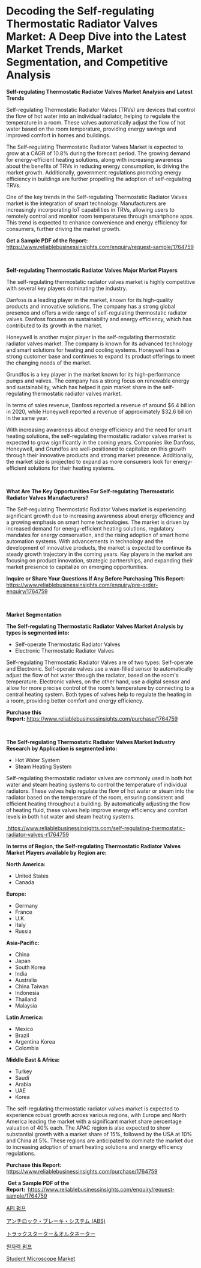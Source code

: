 <p><h1>Decoding the Self-regulating Thermostatic Radiator Valves Market: A Deep Dive into the Latest Market Trends, Market Segmentation, and Competitive Analysis</h1></p><p><strong>Self-regulating Thermostatic Radiator Valves Market Analysis and Latest Trends</strong></p>
<p><p>Self-regulating Thermostatic Radiator Valves (TRVs) are devices that control the flow of hot water into an individual radiator, helping to regulate the temperature in a room. These valves automatically adjust the flow of hot water based on the room temperature, providing energy savings and improved comfort in homes and buildings.</p><p>The Self-regulating Thermostatic Radiator Valves Market is expected to grow at a CAGR of 10.8% during the forecast period. The growing demand for energy-efficient heating solutions, along with increasing awareness about the benefits of TRVs in reducing energy consumption, is driving the market growth. Additionally, government regulations promoting energy efficiency in buildings are further propelling the adoption of self-regulating TRVs.</p><p>One of the key trends in the Self-regulating Thermostatic Radiator Valves market is the integration of smart technology. Manufacturers are increasingly incorporating IoT capabilities in TRVs, allowing users to remotely control and monitor room temperatures through smartphone apps. This trend is expected to enhance convenience and energy efficiency for consumers, further driving the market growth.</p></p>
<p><strong>Get a Sample PDF of the Report:&nbsp;</strong> <a href="https://www.reliablebusinessinsights.com/enquiry/request-sample/1764759">https://www.reliablebusinessinsights.com/enquiry/request-sample/1764759</a></p>
<p>&nbsp;</p>
<p><strong>Self-regulating Thermostatic Radiator Valves Major Market Players</strong></p>
<p><p>The self-regulating thermostatic radiator valves market is highly competitive with several key players dominating the industry. </p><p>Danfoss is a leading player in the market, known for its high-quality products and innovative solutions. The company has a strong global presence and offers a wide range of self-regulating thermostatic radiator valves. Danfoss focuses on sustainability and energy efficiency, which has contributed to its growth in the market.</p><p>Honeywell is another major player in the self-regulating thermostatic radiator valves market. The company is known for its advanced technology and smart solutions for heating and cooling systems. Honeywell has a strong customer base and continues to expand its product offerings to meet the changing needs of the market.</p><p>Grundfos is a key player in the market known for its high-performance pumps and valves. The company has a strong focus on renewable energy and sustainability, which has helped it gain market share in the self-regulating thermostatic radiator valves market.</p><p>In terms of sales revenue, Danfoss reported a revenue of around $6.4 billion in 2020, while Honeywell reported a revenue of approximately $32.6 billion in the same year.</p><p>With increasing awareness about energy efficiency and the need for smart heating solutions, the self-regulating thermostatic radiator valves market is expected to grow significantly in the coming years. Companies like Danfoss, Honeywell, and Grundfos are well-positioned to capitalize on this growth through their innovative products and strong market presence. Additionally, the market size is projected to expand as more consumers look for energy-efficient solutions for their heating systems.</p></p>
<p>&nbsp;</p>
<p><strong>What Are The Key Opportunities For Self-regulating Thermostatic Radiator Valves Manufacturers?</strong></p>
<p><p>The Self-regulating Thermostatic Radiator Valves market is experiencing significant growth due to increasing awareness about energy efficiency and a growing emphasis on smart home technologies. The market is driven by increased demand for energy-efficient heating solutions, regulatory mandates for energy conservation, and the rising adoption of smart home automation systems. With advancements in technology and the development of innovative products, the market is expected to continue its steady growth trajectory in the coming years. Key players in the market are focusing on product innovation, strategic partnerships, and expanding their market presence to capitalize on emerging opportunities.</p></p>
<p><strong>Inquire or Share Your Questions If Any Before Purchasing This Report:</strong> <a href="https://www.reliablebusinessinsights.com/enquiry/pre-order-enquiry/1764759">https://www.reliablebusinessinsights.com/enquiry/pre-order-enquiry/1764759</a></p>
<p>&nbsp;</p>
<p><strong>Market Segmentation</strong></p>
<p><strong>The Self-regulating Thermostatic Radiator Valves Market Analysis by types is segmented into:</strong></p>
<p><ul><li>Self-operate Thermostatic Radiator Valves</li><li>Electronic Thermostatic Radiator Valves</li></ul></p>
<p><p>Self-regulating Thermostatic Radiator Valves are of two types: Self-operate and Electronic. Self-operate valves use a wax-filled sensor to automatically adjust the flow of hot water through the radiator, based on the room's temperature. Electronic valves, on the other hand, use a digital sensor and allow for more precise control of the room's temperature by connecting to a central heating system. Both types of valves help to regulate the heating in a room, providing better comfort and energy efficiency.</p></p>
<p><strong>Purchase this Report:&nbsp;</strong><a href="https://www.reliablebusinessinsights.com/purchase/1764759">https://www.reliablebusinessinsights.com/purchase/1764759</a></p>
<p>&nbsp;</p>
<p><strong>The Self-regulating Thermostatic Radiator Valves Market Industry Research by Application is segmented into:</strong></p>
<p><ul><li>Hot Water System</li><li>Steam Heating System</li></ul></p>
<p><p>Self-regulating thermostatic radiator valves are commonly used in both hot water and steam heating systems to control the temperature of individual radiators. These valves help regulate the flow of hot water or steam into the radiator based on the temperature of the room, ensuring consistent and efficient heating throughout a building. By automatically adjusting the flow of heating fluid, these valves help improve energy efficiency and comfort levels in both hot water and steam heating systems.</p></p>
<p><a href="https://www.reliablebusinessinsights.com/self-regulating-thermostatic-radiator-valves-r1764759">&nbsp;https://www.reliablebusinessinsights.com/self-regulating-thermostatic-radiator-valves-r1764759</a></p>
<p><strong>In terms of Region, the Self-regulating Thermostatic Radiator Valves Market Players available by Region are:</strong></p>
<p>
    <p> <strong> North America: </strong>
        <ul>
            <li>United States</li>
            <li>Canada</li>
        </ul>
        </p> 
    <p> <strong> Europe: </strong>
        <ul>
            <li>Germany</li>
            <li>France</li>
            <li>U.K.</li>
            <li>Italy</li>
            <li>Russia</li>
        </ul>
        </p> 
    <p> <strong> Asia-Pacific: </strong>
        <ul>
            <li>China</li>
            <li>Japan</li>
            <li>South Korea</li>
            <li>India</li>
            <li>Australia</li>
            <li>China Taiwan</li>
            <li>Indonesia</li>
            <li>Thailand</li>
            <li>Malaysia</li>
        </ul>
        </p> 
    <p> <strong> Latin America: </strong>
        <ul>
            <li>Mexico</li>
            <li>Brazil</li>
            <li>Argentina Korea</li>
            <li>Colombia</li>
        </ul>
        </p> 
    <p> <strong> Middle East & Africa: </strong>
        <ul>
            <li>Turkey</li>
            <li>Saudi</li>
            <li>Arabia</li>
            <li>UAE</li>
            <li>Korea</li>
        </ul>
    </p>
    </p>
<p><p>The self-regulating thermostatic radiator valves market is expected to experience robust growth across various regions, with Europe and North America leading the market with a significant market share percentage valuation of 40% each. The APAC region is also expected to show substantial growth with a market share of 15%, followed by the USA at 10% and China at 5%. These regions are anticipated to dominate the market due to increasing adoption of smart heating solutions and energy efficiency regulations.</p></p>
<p><strong>Purchase this Report: </strong><a href="https://www.reliablebusinessinsights.com/purchase/1764759">https://www.reliablebusinessinsights.com/purchase/1764759</a></p>
<p>&nbsp;<strong>Get a Sample PDF of the Report:&nbsp;&nbsp;</strong><a href="https://www.reliablebusinessinsights.com/enquiry/request-sample/1764759">https://www.reliablebusinessinsights.com/enquiry/request-sample/1764759</a></p>
<p><strong></strong></p>
<p><p><a href="https://github.com/ConstantinVon/Market-Research-Report-List-1/blob/main/3792864175210.md">API 펌프</a></p><p><a href="https://github.com/JanickJohns/Market-Research-Report-List-1/blob/main/5178542162761.md">アンチロック・ブレーキ・システム (ABS)</a></p><p><a href="https://github.com/DwightHuels1/Market-Research-Report-List-1/blob/main/4500479162760.md">トラックスターター＆オルタネーター</a></p><p><a href="https://github.com/fatmarawatan39/Market-Research-Report-List-1/blob/main/4139712175211.md">원자력 펌프</a></p><p><a href="https://github.com/Glendatilghmankmgz0rbhwpy/Market-Research-Report-List-3/blob/main/student-microscope-market.md">Student Microscope Market</a></p></p>